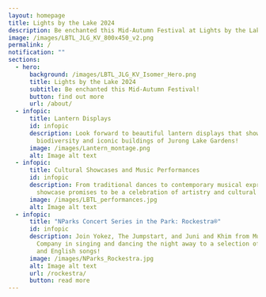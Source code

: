 ```yaml
---
layout: homepage
title: Lights by the Lake 2024
description: Be enchanted this Mid-Autumn Festival at Lights by the Lake 2024!
image: /images/LBTL_JLG_KV_800x450_v2.png
permalink: /
notification: ""
sections:
  - hero:
      background: /images/LBTL_JLG_KV_Isomer_Hero.png
      title: Lights by the Lake 2024
      subtitle: Be enchanted this Mid-Autumn Festival!
      button: find out more
      url: /about/
  - infopic:
      title: Lantern Displays
      id: infopic
      description: Look forward to beautiful lantern displays that showcase the
        biodiversity and iconic buildings of Jurong Lake Gardens!
      image: /images/Lantern_montage.png
      alt: Image alt text
  - infopic:
      title: Cultural Showcases and Music Performances
      id: infopic
      description: From traditional dances to contemporary musical expressions, each
        showcase promises to be a celebration of artistry and cultural heritage.
      image: /images/LBTL_performances.jpg
      alt: Image alt text
  - infopic:
      title: "NParks Concert Series in the Park: Rockestra®"
      id: infopic
      description: Join Yokez, The Jumpstart, and Juni and Khim from Music & Drama
        Company in singing and dancing the night away to a selection of Mandarin
        and English songs!
      image: /images/NParks_Rockestra.jpg
      alt: Image alt text
      url: /rockestra/
      button: read more
---
```

